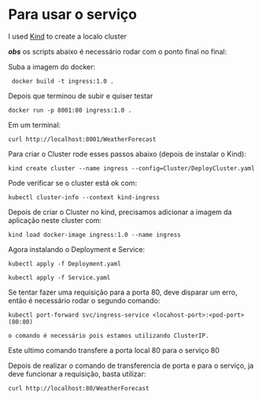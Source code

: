 # Para usar o serviço

I used [Kind](https://kind.sigs.k8s.io/docs/user/quick-start/) to create a localo cluster

***obs*** os scripts abaixo é necessário rodar com o ponto final no final:

Suba a imagem do docker:

     docker build -t ingress:1.0 .

Depois que terminou de subir e quiser testar

    docker run -p 8001:80 ingress:1.0 .


Em um terminal:

    curl http://localhost:8001/WeatherForecast


Para criar o Cluster rode esses passos abaixo (depois de instalar o Kind):

    kind create cluster --name ingress --config=Cluster/DeployCluster.yaml

Pode verificar se o cluster está ok com:

    kubectl cluster-info --context kind-ingress

Depois de criar o Cluster no kind, precisamos adicionar a imagem da aplicação neste cluster com:

    kind load docker-image ingress:1.0 --name ingress

Agora instalando o Deployment e Service:

    kubectl apply -f Deployment.yaml

    kubectl apply -f Service.yaml

Se tentar fazer uma requisição para a porta 80, deve disparar um erro, então é necessário rodar o segundo comando:

    kubectl port-forward svc/ingress-service <locahost-port>:<pod-port> (80:80)

    o comando é necessário pois estamos utilizando ClusterIP.

Este ultimo comando transfere a porta local 80 para o serviço 80

Depois de realizar o comando de transferencia de porta e para o serviço, ja deve funcionar a requisição, basta utilizar:

    curl http://localhost:80/WeatherForecast